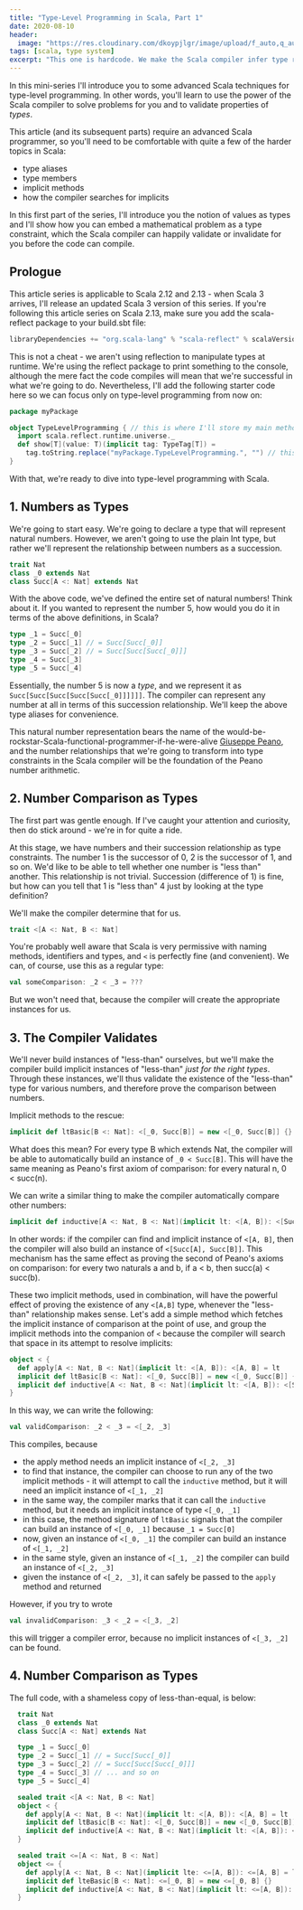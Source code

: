 ```yaml
---
title: "Type-Level Programming in Scala, Part 1"
date: 2020-08-10
header:
  image: "https://res.cloudinary.com/dkoypjlgr/image/upload/f_auto,q_auto:good,c_auto,w_1200,h_300,g_auto,fl_progressive/v1715952116/blog_cover_large_phe6ch.jpg"
tags: [scala, type system]
excerpt: "This one is hardcode. We make the Scala compiler infer type relationships for us at compile time. Pure power."
---
```


In this mini-series I'll introduce you to some advanced Scala techniques for type-level programming. In other words, you'll learn to use the power of the Scala compiler to solve problems for you and to validate properties of <em>types</em>.

This article (and its subsequent parts) require an advanced Scala programmer, so you'll need to be comfortable with quite a few of the harder topics in Scala:

- type aliases
- type members
- implicit methods
- how the compiler searches for implicits

In this first part of the series, I'll introduce you the notion of values as types and I'll show how you can embed a mathematical problem as a type constraint, which the Scala compiler can happily validate or invalidate for you before the code can compile.

## Prologue

This article series is applicable to Scala 2.12 and 2.13 - when Scala 3 arrives, I'll release an updated Scala 3 version of this series. If you're following this article series on Scala 2.13, make sure you add the scala-reflect package to your build.sbt file:

```scala
libraryDependencies += "org.scala-lang" % "scala-reflect" % scalaVersion.value
```

This is not a cheat - we aren't using reflection to manipulate types at runtime. We're using the reflect package to print something to the console, although the mere fact the code compiles will mean that we're successful in what we're going to do. Nevertheless, I'll add the following starter code here so we can focus only on type-level programming from now on:

```scala
package myPackage

object TypeLevelProgramming { // this is where I'll store my main method
  import scala.reflect.runtime.universe._
  def show[T](value: T)(implicit tag: TypeTag[T]) =
    tag.toString.replace("myPackage.TypeLevelProgramming.", "") // this will be very verbose otherwise
}
```

With that, we're ready to dive into type-level programming with Scala.

## 1. Numbers as Types

We're going to start easy. We're going to declare a type that will represent natural numbers. However, we aren't going to use the plain Int type, but rather we'll represent the relationship between numbers as a succession.

```scala
trait Nat
class _0 extends Nat
class Succ[A <: Nat] extends Nat
```

With the above code, we've defined the entire set of natural numbers! Think about it. If you wanted to represent the number 5, how would you do it in terms of the above definitions, in Scala?

```scala
type _1 = Succ[_0]
type _2 = Succ[_1] // = Succ[Succ[_0]]
type _3 = Succ[_2] // = Succ[Succ[Succ[_0]]]
type _4 = Succ[_3]
type _5 = Succ[_4]
```

Essentially, the number 5 is now a <em>type</em>, and we represent it as `Succ[Succ[Succ[Succ[Succ[_0]]]]]]`. The compiler can represent any number at all in terms of this succession relationship. We'll keep the above type aliases for convenience.

This natural number representation bears the name of the would-be-rockstar-Scala-functional-programmer-if-he-were-alive <a href="https://en.wikipedia.org/wiki/Giuseppe_Peano">Giuseppe Peano</a>, and the number relationships that we're going to transform into type constraints in the Scala compiler will be the foundation of the Peano number arithmetic.

## 2. Number Comparison as Types

The first part was gentle enough. If I've caught your attention and curiosity, then do stick around - we're in for quite a ride.

At this stage, we have numbers and their succession relationship as type constraints. The number 1 is the successor of 0, 2 is the successor of 1, and so on. We'd like to be able to tell whether one number is "less than" another. This relationship is not trivial. Succession (difference of 1) is fine, but how can you tell that 1 is "less than" 4 just by looking at the type definition?

We'll make the compiler determine that for us.

```scala
trait <[A <: Nat, B <: Nat]
```

You're probably well aware that Scala is very permissive with naming methods, identifiers and types, and `<` is perfectly fine (and convenient). We can, of course, use this as a regular type:

```scala
val someComparison: _2 < _3 = ???
```

But we won't need that, because the compiler will create the appropriate instances for us.

## 3. The Compiler Validates

We'll never build instances of "less-than" ourselves, but we'll make the compiler build implicit instances of "less-than" <em>just for the right types</em>. Through these instances, we'll thus validate the existence of the "less-than" type for various numbers, and therefore prove the comparison between numbers.

Implicit methods to the rescue:

```scala
implicit def ltBasic[B <: Nat]: <[_0, Succ[B]] = new <[_0, Succ[B]] {}
```

What does this mean? For every type B which extends Nat, the compiler will be able to automatically build an instance of `_0 < Succ[B]`. This will have the same meaning as Peano's first axiom of comparison: for every natural n, 0 < succ(n).

We can write a similar thing to make the compiler automatically compare other numbers:

```scala
implicit def inductive[A <: Nat, B <: Nat](implicit lt: <[A, B]): <[Succ[A], Succ[B]] = new <[Succ[A], Succ[B]] {}
```

In other words: if the compiler can find and implicit instance of `<[A, B]`, then the compiler will also build an instance of `<[Succ[A], Succ[B]]`. This mechanism has the same effect as proving the second of Peano's axioms on comparison: for every two naturals a and b, if a < b, then succ(a) < succ(b).

These two implicit methods, used in combination, will have the powerful effect of proving the existence of any `<[A,B]` type, whenever the "less-than" relationship makes sense. Let's add a simple method which fetches the implicit instance of comparison at the point of use, and group the implicit methods into the companion of `<` because the compiler will search that space in its attempt to resolve implicits:

```scala
object < {
  def apply[A <: Nat, B <: Nat](implicit lt: <[A, B]): <[A, B] = lt
  implicit def ltBasic[B <: Nat]: <[_0, Succ[B]] = new <[_0, Succ[B]] {}
  implicit def inductive[A <: Nat, B <: Nat](implicit lt: <[A, B]): <[Succ[A], Succ[B]] = new <[Succ[A], Succ[B]] {}
}
```

In this way, we can write the following:

```scala
val validComparison: _2 < _3 = <[_2, _3]
```

This compiles, because

- the apply method needs an implicit instance of `<[_2, _3]`
- to find that instance, the compiler can choose to run any of the two implicit methods - it will attempt to call the `inductive` method, but it will need an implicit instance of `<[_1, _2]`
- in the same way, the compiler marks that it can call the `inductive` method, but it needs an implicit instance of type `<[_0, _1]`
- in this case, the method signature of `ltBasic` signals that the compiler can build an instance of `<[_0, _1]` because `_1 = Succ[0]`
- now, given an instance of `<[_0, _1]` the compiler can build an instance of `<[_1, _2]`
- in the same style, given an instance of `<[_1, _2]` the compiler can build an instance of `<[_2, _3]`
- given the instance of `<[_2, _3]`, it can safely be passed to the `apply` method and returned

However, if you try to wrote

```scala
val invalidComparison: _3 < _2 = <[_3, _2]
```

this will trigger a compiler error, because no implicit instances of `<[_3, _2]` can be found.

## 4. Number Comparison as Types

The full code, with a shameless copy of less-than-equal, is below:

```scala
  trait Nat
  class _0 extends Nat
  class Succ[A <: Nat] extends Nat

  type _1 = Succ[_0]
  type _2 = Succ[_1] // = Succ[Succ[_0]]
  type _3 = Succ[_2] // = Succ[Succ[Succ[_0]]]
  type _4 = Succ[_3] // ... and so on
  type _5 = Succ[_4]

  sealed trait <[A <: Nat, B <: Nat]
  object < {
    def apply[A <: Nat, B <: Nat](implicit lt: <[A, B]): <[A, B] = lt
    implicit def ltBasic[B <: Nat]: <[_0, Succ[B]] = new <[_0, Succ[B]] {}
    implicit def inductive[A <: Nat, B <: Nat](implicit lt: <[A, B]): <[Succ[A], Succ[B]] = new <[Succ[A], Succ[B]] {}
  }

  sealed trait <=[A <: Nat, B <: Nat]
  object <= {
    def apply[A <: Nat, B <: Nat](implicit lte: <=[A, B]): <=[A, B] = lte
    implicit def lteBasic[B <: Nat]: <=[_0, B] = new <=[_0, B] {}
    implicit def inductive[A <: Nat, B <: Nat](implicit lt: <=[A, B]): <=[Succ[A], Succ[B]] = new <=[Succ[A], Succ[B]] {}
  }
```
